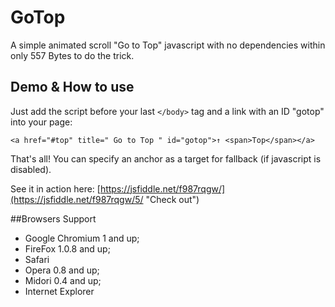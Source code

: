 # GoTop
A simple animated scroll "Go to Top" javascript with no dependencies within only 557 Bytes to do the trick.

## Demo & How to use

Just add the script before your last `</body>` tag and a link with an ID "gotop" into your page:

    <a href="#top" title=" Go to Top " id="gotop">↑ <span>Top</span></a>

That's all!
You can specify an anchor as a target for fallback (if javascript is disabled).

See it in action here: [https://jsfiddle.net/f987rqgw/](https://jsfiddle.net/f987rqgw/5/ "Check out")

##Browsers Support

* Google Chromium 1 and up;
* FireFox 1.0.8 and up;
* Safari
* Opera 0.8 and up;
* Midori 0.4 and up;
* Internet Explorer
